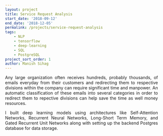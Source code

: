 ```yaml
---
layout: project
title: Service Request Analysis
start_date: '2018-09-12'
end_date: '2018-12-05'
permalink: /projects/service-request-analysis
tags: 
    - NLP
    - tensorflow
    - deep-learning
    - SQL
    - PostgreSQL
project_sort_order: 1
author: Manish Sihag
---
```


<p style="text-align: justify">Any large organization often receives hundreds, probably thousands, of emails everyday from their customers and redirecting them to respective divisions within the company can require significant time and manpower. An automatic classification of these emails into several categories in order to redirect them to repective divisions can help save the time as well money resources.</p>

<p style="text-align: justify">I built deep learning models using architectures like Self-Attention Networks, Recurrent Neural Networks, Long-Short Term Memory, and Gated Recurrent Unit Networks along with setting up the backend Postgres database for data storage.</p>

<!-- <p style="text-align: justify">Automation of this process saved hundreds of work-hours for the client weekly.</p> -->
